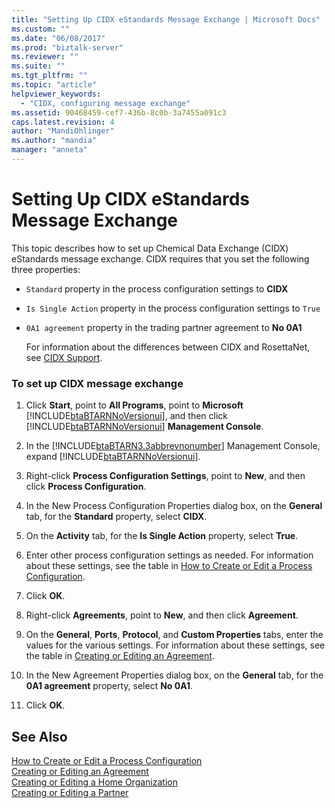 ```yaml
---
title: "Setting Up CIDX eStandards Message Exchange | Microsoft Docs"
ms.custom: ""
ms.date: "06/08/2017"
ms.prod: "biztalk-server"
ms.reviewer: ""
ms.suite: ""
ms.tgt_pltfrm: ""
ms.topic: "article"
helpviewer_keywords: 
  - "CIDX, configuring message exchange"
ms.assetid: 90468459-cef7-436b-8c0b-3a7455a091c3
caps.latest.revision: 4
author: "MandiOhlinger"
ms.author: "mandia"
manager: "anneta"
---
```

# Setting Up CIDX eStandards Message Exchange
This topic describes how to set up Chemical Data Exchange (CIDX) eStandards message exchange. CIDX requires that you set the following three properties:  
  
- `Standard` property in the process configuration settings to **CIDX**  
  
- `Is Single Action` property in the process configuration settings to `True`  
  
- `0A1 agreement` property in the trading partner agreement to **No 0A1**  
  
  For information about the differences between CIDX and RosettaNet, see [CIDX Support](../../adapters-and-accelerators/accelerator-rosettanet/cidx-support.md).  
  
### To set up CIDX message exchange  
  
1. Click **Start**, point to **All Programs**, point to **Microsoft** [!INCLUDE[btaBTARNNoVersionui](../../includes/btabtarnnoversionui-md.md)], and then click [!INCLUDE[btaBTARNNoVersionui](../../includes/btabtarnnoversionui-md.md)] **Management Console**.  
  
2. In the [!INCLUDE[btaBTARN3.3abbrevnonumber](../../includes/btabtarn3-3abbrevnonumber-md.md)] Management Console, expand [!INCLUDE[btaBTARNNoVersionui](../../includes/btabtarnnoversionui-md.md)].  
  
3. Right-click **Process Configuration Settings**, point to **New**, and then click **Process Configuration**.  
  
4. In the New Process Configuration Properties dialog box, on the **General** tab, for the **Standard** property, select **CIDX**.  
  
5. On the **Activity** tab, for the **Is Single Action** property, select **True**.  
  
6. Enter other process configuration settings as needed. For information about these settings, see the table in [How to Create or Edit a Process Configuration](../../adapters-and-accelerators/accelerator-rosettanet/how-to-create-or-edit-a-process-configuration.md).  
  
7. Click **OK**.  
  
8. Right-click **Agreements**, point to **New**, and then click **Agreement**.  
  
9. On the **General**, **Ports**, **Protocol**, and **Custom Properties** tabs, enter the values for the various settings. For information about these settings, see the table in [Creating or Editing an Agreement](../../adapters-and-accelerators/accelerator-rosettanet/creating-or-editing-an-agreement.md).  
  
10. In the New Agreement Properties dialog box, on the **General** tab, for the **0A1 agreement** property, select **No 0A1**.  
  
11. Click **OK**.  
  
## See Also  
 [How to Create or Edit a Process Configuration](../../adapters-and-accelerators/accelerator-rosettanet/how-to-create-or-edit-a-process-configuration.md)   
 [Creating or Editing an Agreement](../../adapters-and-accelerators/accelerator-rosettanet/creating-or-editing-an-agreement.md)   
 [Creating or Editing a Home Organization](../../adapters-and-accelerators/accelerator-rosettanet/creating-or-editing-a-home-organization.md)   
 [Creating or Editing a Partner](../../adapters-and-accelerators/accelerator-rosettanet/creating-or-editing-a-partner.md)